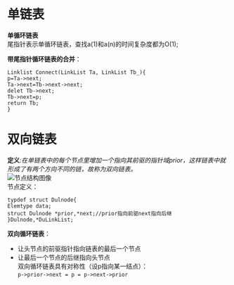# 单链表
 **单循环链表**  
  尾指针表示单循环链表，查找a(1)和a(n)的时间复杂度都为O(1);

  **带尾指针循环链表的合并**：
  ```
Linklist Connect(LinkList Ta, LinkList Tb_){
p=Ta->next;
Ta->next=Tb->next->next;
delet Tb->next;
Tb->next=p;
return Tb;
}
```
# 双向链表
**定义**:*在单链表中的每个节点里增加一个指向其前驱的指针域prior，这样链表中就形成了有两个方向不同的链，故称为双向链表。*   
![节点结构图像]()  
节点定义：
  ```
typdef struct Dulnode{
Elemtype data;
struct Dulnode *prior,*next;//prior指向前驱next指向后继
}Dulnode,*DuLinkList;
```
**双向循环链表**：
  + 让头节点的前驱指针指向链表的最后一个节点
  + 让最后一个节点的后继指向头节点  
双向循环链表具有对称性（设p指向某一结点）：  
`p->prior->next = p = p->next->prior`
